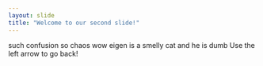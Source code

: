 ```yaml
---
layout: slide
title: "Welcome to our second slide!"
---
```

such confusion so chaos wow
eigen is a smelly cat and he is dumb
Use the left arrow to go back!
